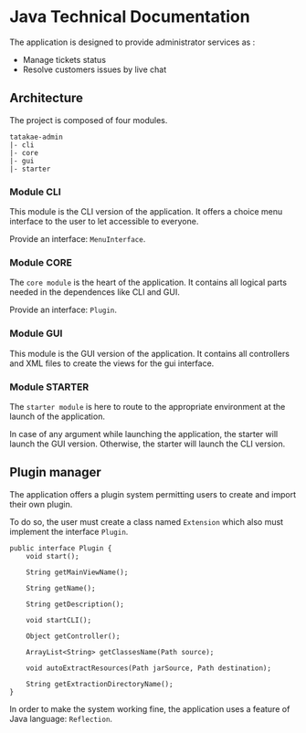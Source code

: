 # Java Technical Documentation

The application is designed to provide administrator services as :

- Manage tickets status
- Resolve customers issues by live chat

## Architecture

The project is composed of four modules.

    tatakae-admin
    |- cli
    |- core
    |- gui
    |- starter 

### Module CLI

This module is the CLI version of the application.
It offers a choice menu interface to the user to let accessible to everyone.

Provide an interface: `MenuInterface`.

### Module CORE

The `core module` is the heart of the application. It contains all logical parts needed in the dependences like CLI and GUI.

Provide an interface: `Plugin`.

### Module GUI

This module is the GUI version of the application.
It contains all controllers and XML files to create the views for the gui interface.

### Module STARTER

The `starter module` is here to route to the appropriate environment at the launch of the application.

In case of any argument while launching the application, the starter will launch the GUI version. Otherwise, the starter will launch the CLI version.

## Plugin manager

The application offers a plugin system permitting users to create and import their own plugin.

To do so, the user must create a class named `Extension` which also must implement the interface `Plugin`.

```
public interface Plugin {
    void start();

    String getMainViewName();

    String getName();

    String getDescription();

    void startCLI();

    Object getController();

    ArrayList<String> getClassesName(Path source);

    void autoExtractResources(Path jarSource, Path destination);

    String getExtractionDirectoryName();
}
```

In order to make the system working fine, the application uses a feature of Java language: `Reflection`.
